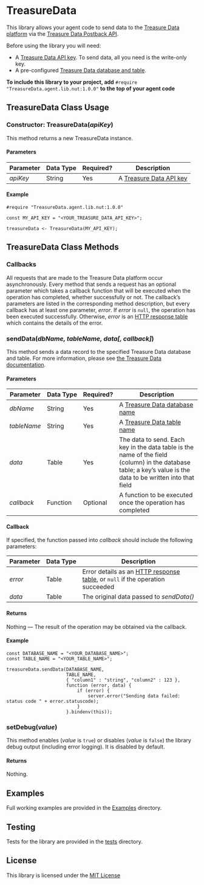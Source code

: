 # TreasureData #

This library allows your agent code to send data to the [Treasure Data platform](https://www.treasuredata.com) via the [Treasure Data Postback API](https://support.treasuredata.com/hc/en-us/articles/360000675487-Postback-API).

Before using the library you will need:

- A [Treasure Data API key](https://support.treasuredata.com/hc/en-us/articles/360000763288-Get-API-Keys). To send data, all you need is the write-only key.
- A pre-configured [Treasure Data database and table](https://support.treasuredata.com/hc/en-us/articles/360001266348-Database-and-Table-Management).

**To include this library to your project, add** `#require "TreasureData.agent.lib.nut:1.0.0"` **to the top of your agent code**

## TreasureData Class Usage ##

### Constructor: TreasureData(*apiKey*) ###

This method returns a new TreasureData instance.

#### Parameters ####

| Parameter | Data&nbsp;Type | Required? | Description |
| --- | --- | --- | --- |
| *apiKey* | String | Yes | A [Treasure Data API key](https://support.treasuredata.com/hc/en-us/articles/360000763288-Get-API-Keys) |

#### Example ####

```squirrel
#require "TreasureData.agent.lib.nut:1.0.0"

const MY_API_KEY = "<YOUR_TREASURE_DATA_API_KEY>";

treasureData <- TreasureData(MY_API_KEY);
```

## TreasureData Class Methods ##

### Callbacks ###

All requests that are made to the Treasure Data platform occur asynchronously. Every method that sends a request has an optional parameter which takes a callback function that will be executed when the operation has completed, whether successfully or not. The callback’s parameters are listed in the corresponding method description, but every callback has at least one parameter, *error*. If *error* is `null`, the operation has been executed successfully. Otherwise, *error* is an [HTTP response table](https://developer.electricimp.com/api/httprequest/sendasync) which contains the details of the error.

### sendData(*dbName, tableName, data[, callback]*) ###

This method sends a data record to the specified Treasure Data database and table. For more information, please see [the Treasure Data documentation](https://support.treasuredata.com/hc/en-us/articles/360000675487-Postback-API#POST%20%2Fpostback%2Fv3%2Fevent%2F%7Bdatabase%7D%2F%7Btable%7D).

#### Parameters ####

| Parameter | Data&nbsp;Type | Required? | Description |
| --- | --- | --- | --- |
| *dbName* | String | Yes | A [Treasure Data database name](https://support.treasuredata.com/hc/en-us/articles/360001266348-Database-and-Table-Management) |
| *tableName* | String | Yes | A [Treasure Data table name](https://support.treasuredata.com/hc/en-us/articles/360001266348-Database-and-Table-Management) |
| *data* | Table | Yes | The data to send. Each key in the data table is the name of the field (column) in the database table; a key’s value is the data to be written into that field |
| *callback* | Function | Optional | A function to be executed once the operation has completed |

#### Callback ####

If specified, the function passed into *callback* should include the following parameters:

| Parameter | Data&nbsp;Type | Description |
| --- | --- | --- |
| *error* | Table | Error details as an [HTTP response table](https://developer.electricimp.com/api/httprequest/sendasync), or `null` if the operation succeeded |
| *data* | Table | The original data passed to *sendData()* |

#### Returns ####

Nothing &mdash; The result of the operation may be obtained via the callback.

#### Example ####

```squirrel
const DATABASE_NAME = "<YOUR_DATABASE_NAME>";
const TABLE_NAME = "<YOUR_TABLE_NAME>";

treasureData.sendData(DATABASE_NAME,
                      TABLE_NAME,
                      { "column1" : "string", "column2" : 123 },
                      function (error, data) {
                          if (error) {
                              server.error("Sending data failed: status code " + error.statuscode);
                          }
                      }.bindenv(this));
```

### setDebug(*value*) ###

This method enables (*value* is `true`) or disables (*value* is `false`) the library debug output (including error logging). It is disabled by default. 

#### Returns ####

Nothing.

## Examples ##

Full working examples are provided in the [Examples](./Examples) directory.

## Testing ##

Tests for the library are provided in the [tests](./tests) directory.

## License ##

This library is licensed under the [MIT License](./LICENSE)
